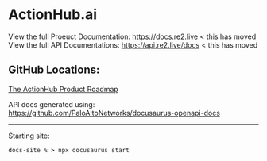 # ActionHub.ai

View the full Proeuct Documentation: https://docs.re2.live   < this has moved
View the full API Documentations: https://api.re2.live/docs < this has moved

## GitHub Locations:
[The ActionHub Product Roadmap](https://github.com/orgs/Lifecycle-Science/projects/1)

API docs generated using: https://github.com/PaloAltoNetworks/docusaurus-openapi-docs

---
Starting site:  

`docs-site % > npx docusaurus start`
